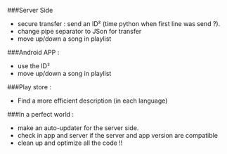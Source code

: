 ﻿###Server Side

- secure transfer : send an ID² (time python when first line was send ?).
- change pipe separator to JSon for transfer  
- move up/down a song in playlist

###Android APP :

- use the ID² 
- move up/down a song in playlist

###Play store :
- Find a more efficient description (in each language)

###In a perfect world :
- make an auto-updater for the server side.
- check in app and server if the server and app version are compatible
- clean up and optimize all the code !!
